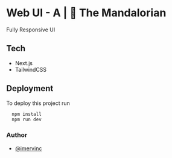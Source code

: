 # Web UI - A | 🤖 The Mandalorian

Fully Responsive UI 
## Tech

- Next.js
- TailwindCSS
  

## Deployment

To deploy this project run

```bash
  npm install
  npm run dev
```

  
### Author

- [@imervinc](https://www.github.com/imervinc)

  